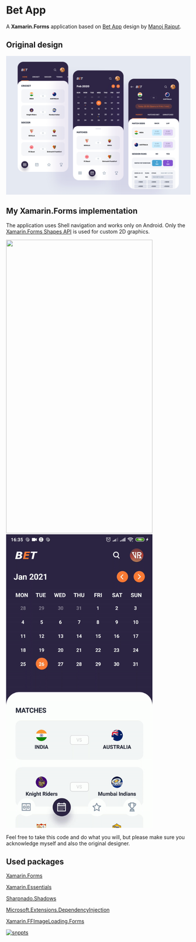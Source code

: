 # Bet App
A **Xamarin.Forms** application based on [Bet App](https://dribbble.com/shots/14384464-Bet-App) design by [Manoj Rajput](https://dribbble.com/manojrajput).

## Original design
[![Dribbble Design](https://github.com/RadekVyM/Bet-App/blob/main/Images/original%20design.png)](https://dribbble.com/shots/14384464-Bet-App)

## My Xamarin.Forms implementation
The application uses Shell navigation and works only on Android. Only the [Xamarin.Forms Shapes API](https://docs.microsoft.com/cs-cz/xamarin/xamarin-forms/user-interface/shapes/) is used for custom 2D graphics.

<p float="left">
  <img src="https://github.com/RadekVyM/Bet-App/blob/main/Images/betapp.gif" data-canonical-src="https://github.com/RadekVyM/Bet-App/blob/main/Images/betapp.gif" width="400" height="800"/>

  <img src="https://github.com/RadekVyM/Bet-App/blob/main/Images/betapp%20calendar.gif" data-canonical-src="https://github.com/RadekVyM/Bet-App/blob/main/Images/betapp%20calendar.gif" width="400" height="800" />
</p>
Feel free to take this code and do what you will, but please make sure you acknowledge myself and also the original designer.

## Used packages

[Xamarin.Forms](https://www.nuget.org/packages/Xamarin.Forms)

[Xamarin.Essentials](https://www.nuget.org/packages/Xamarin.Essentials)

[Sharpnado.Shadows](https://www.nuget.org/packages/Sharpnado.Shadows/)

[Microsoft.Extensions.DependencyInjection](https://www.nuget.org/packages/Microsoft.Extensions.DependencyInjection/)

[Xamarin.FFImageLoading.Forms](https://www.nuget.org/packages/Xamarin.FFImageLoading.Forms/)

[![snppts](https://camo.githubusercontent.com/cd35f0ca9d14d9c9a7c4f35e9321fc32fa6369570292080e6c44fe8522768139/68747470733a2f2f7777772e736e707074732e6465762f696d672f736e707074732d62616467652e6a7067)](https://snppts.dev/)
